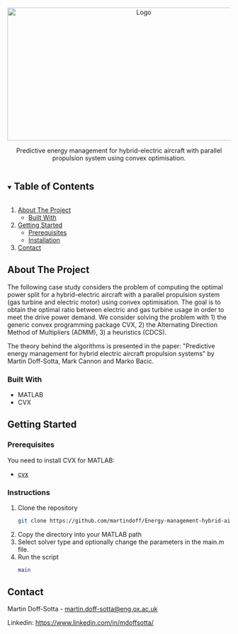 <!-- PROJECT LOGO -->
<br />
<p align="center">
  
  <img src= https://github.com/martindoff/Energy-management-hybrid-aircraft/blob/main/Pic1.jpg alt="Logo" width="600" height="300">
  <p align="center">
   Predictive energy management for hybrid-electric aircraft with parallel propulsion system using convex optimisation.
    <br />  
  </p>
</p>



<!-- TABLE OF CONTENTS -->
<details open="open">
  <summary><h2 style="display: inline-block">Table of Contents</h2></summary>
  <ol>
    <li>
      <a href="#about-the-project">About The Project</a>
      <ul>
        <li><a href="#built-with">Built With</a></li>
      </ul>
    </li>
    <li>
      <a href="#getting-started">Getting Started</a>
      <ul>
        <li><a href="#prerequisites">Prerequisites</a></li>
        <li><a href="#installation">Installation</a></li>
      </ul>
    </li>
    <li><a href="#contact">Contact</a></li>
  </ol>
</details>



<!-- ABOUT THE PROJECT -->
## About The Project

The following case study considers the problem of computing the optimal power split for a hybrid-electric aircraft with a parallel propulsion system (gas turbine and electric motor) using convex optimisation. The goal is to obtain the optimal ratio between electric and gas turbine usage in order to meet the drive power demand. We consider solving the problem with 1) the generic convex programming package CVX, 2) the Alternating Direction Method of Multipliers (ADMM), 3) a heuristics (CDCS).

The theory behind the algorithms is presented in the paper: "Predictive energy management for hybrid electric aircraft propulsion systems" by Martin Doff-Sotta, Mark Cannon and Marko Bacic. 

### Built With

* MATLAB
* CVX

<!-- GETTING STARTED -->
## Getting Started


### Prerequisites

You need to install CVX for MATLAB:

* [cvx](http://cvxr.com/cvx/download/)

### Instructions 

1. Clone the repository
   ```sh
   git clone https://github.com/martindoff/Energy-management-hybrid-aircraft.git
   ```
2. Copy the directory into your MATLAB path
3. Select solver type and optionally change the parameters in the main.m file.
4. Run the script
   ```matlab
   main
   ```
<!-- CONTACT -->
## Contact

Martin Doff-Sotta - martin.doff-sotta@eng.ox.ac.uk

Linkedin: https://www.linkedin.com/in/mdoffsotta/



<!-- MARKDOWN LINKS & IMAGES -->
<!-- https://www.markdownguide.org/basic-syntax/#reference-style-links -->
[contributors-shield]: https://img.shields.io/github/contributors/github_username/repo.svg?style=for-the-badge
[contributors-url]: https://github.com/github_username/repo/graphs/contributors
[forks-shield]: https://img.shields.io/github/forks/github_username/repo.svg?style=for-the-badge
[forks-url]: https://github.com/github_username/repo/network/members
[stars-shield]: https://img.shields.io/github/stars/github_username/repo.svg?style=for-the-badge
[stars-url]: https://github.com/github_username/repo/stargazers
[issues-shield]: https://img.shields.io/github/issues/github_username/repo.svg?style=for-the-badge
[issues-url]: https://github.com/github_username/repo/issues
[license-shield]: https://img.shields.io/github/license/github_username/repo.svg?style=for-the-badge
[license-url]: https://github.com/github_username/repo/blob/master/LICENSE.txt
[linkedin-shield]: https://img.shields.io/badge/-LinkedIn-black.svg?style=for-the-badge&logo=linkedin&colorB=555
[linkedin-url]: https://linkedin.com/in/github_username
